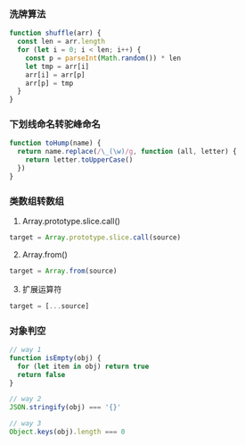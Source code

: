### 洗牌算法

```javascript
function shuffle(arr) {
  const len = arr.length
  for (let i = 0; i < len; i++) {
    const p = parseInt(Math.random()) * len
    let tmp = arr[i]
    arr[i] = arr[p]
    arr[p] = tmp
  }
}
```

### 下划线命名转驼峰命名

```javascript
function toHump(name) {
  return name.replace(/\_(\w)/g, function (all, letter) {
    return letter.toUpperCase()
  })
}
```

### 类数组转数组

1. Array.prototype.slice.call()

```javascript
target = Array.prototype.slice.call(source)
```

2. Array.from()

```javascript
target = Array.from(source)
```

3. 扩展运算符

```javascript
target = [...source]
```

### 对象判空

```javascript
// way 1
function isEmpty(obj) {
  for (let item in obj) return true
  return false
}

// way 2
JSON.stringify(obj) === '{}'

// way 3
Object.keys(obj).length === 0
```

